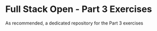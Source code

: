 # Full Stack Open - Part 3 Exercises
As recommended, a dedicated repository for the Part 3 exercises
